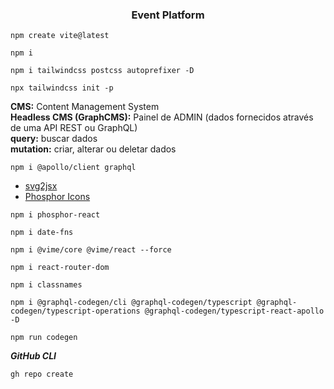 <h3 align="center">Event Platform</h3>

```
npm create vite@latest
```

```
npm i
```

```
npm i tailwindcss postcss autoprefixer -D
```

```
npx tailwindcss init -p
```

**CMS:** Content Management System <br>
**Headless CMS (GraphCMS):** Painel de ADMIN (dados fornecidos através de uma API REST ou GraphQL) <br>
**query:** buscar dados <br>
**mutation:** criar, alterar ou deletar dados

```
npm i @apollo/client graphql
```

* [svg2jsx](https://svg2jsx.com/)
* [Phosphor Icons](https://phosphoricons.com/)

```
npm i phosphor-react
```

```
npm i date-fns
```

```
npm i @vime/core @vime/react --force
```

```
npm i react-router-dom
```

```
npm i classnames
```

```
npm i @graphql-codegen/cli @graphql-codegen/typescript @graphql-codegen/typescript-operations @graphql-codegen/typescript-react-apollo -D
```

```
npm run codegen
```

***GitHub CLI***
```
gh repo create
```